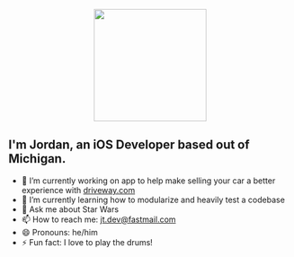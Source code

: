<p align="center">
  <img height=200 width=200 src="https://user-images.githubusercontent.com/36642060/146863832-d1ace8bb-227d-420d-8da1-fbfddc7b697e.png">
</p>

## I'm Jordan, an iOS Developer based out of Michigan.

- 🔭 I’m currently working on app to help make selling your car a better experience with [driveway.com](https://www.driveway.com)
- 🌱 I’m currently learning how to modularize and heavily test a codebase
- 💬 Ask me about Star Wars
- 📫 How to reach me: jt.dev@fastmail.com
- 😄 Pronouns: he/him
- ⚡ Fun fact: I love to play the drums!
